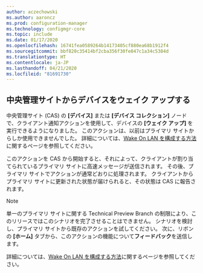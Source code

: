 ```yaml
---
author: aczechowski
ms.author: aaroncz
ms.prod: configuration-manager
ms.technology: configmgr-core
ms.topic: include
ms.date: 01/17/2020
ms.openlocfilehash: 16741fea0589264b14173405cf880ea68b1912f4
ms.sourcegitcommit: bbf820c35414bf2cba356f30fe047c1a34c5384d
ms.translationtype: HT
ms.contentlocale: ja-JP
ms.lasthandoff: 04/21/2020
ms.locfileid: "81691730"
---
```

## <a name="wake-up-a-device-from-the-central-administration-site"></a><a name="bkmk_wake"></a>中央管理サイトからデバイスをウェイク アップする

<!--6030715-->

中央管理サイト (CAS) の **[デバイス]** または **[デバイス コレクション]** ノードで、クライアント通知アクションを使用して、デバイスの **[ウェイク アップ]** を実行できるようになりました。 このアクションは、以前はプライマリ サイトからしか使用できませんでした。 詳細については、[Wake On LAN を構成する方法](../../../../clients/deploy/configure-wake-on-lan.md#bkmk_wol-1810)に関するページを参照してください。

このアクションを CAS から開始すると、それによって、クライアントが割り当てられているプライマリ サイトに高速メッセージが送信されます。 その後、プライマリ サイトでアクションが通常どおりに処理されます。 クライアントからプライマリ サイトに更新された状態が届けられると、その状態は CAS に報告されます。

> [!NOTE]
> 単一のプライマリ サイトに関する Technical Preview Branch の制限により、このリリースではこのシナリオを完了させることはできません。 シナリオを検討し、プライマリ サイトから既存のアクションを試してください。 次に、リボンの **[ホーム]** タブから、このアクションの機能について**フィードバック**を送信します。
>
> 詳細については、[Wake On LAN を構成する方法](../../../../clients/deploy/configure-wake-on-lan.md#bkmk_wol-1810)に関するページを参照してください。
